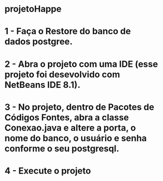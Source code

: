 # projetoHappe

# 1 - Faça o Restore do banco de dados postgree.
# 2 - Abra o projeto com uma IDE (esse projeto foi desevolvido com NetBeans IDE 8.1).
# 3 - No projeto, dentro de Pacotes de Códigos Fontes, abra a classe Conexao.java e altere a porta, o nome do banco, o usuário e senha conforme o seu postgresql.
# 4 - Execute o projeto
